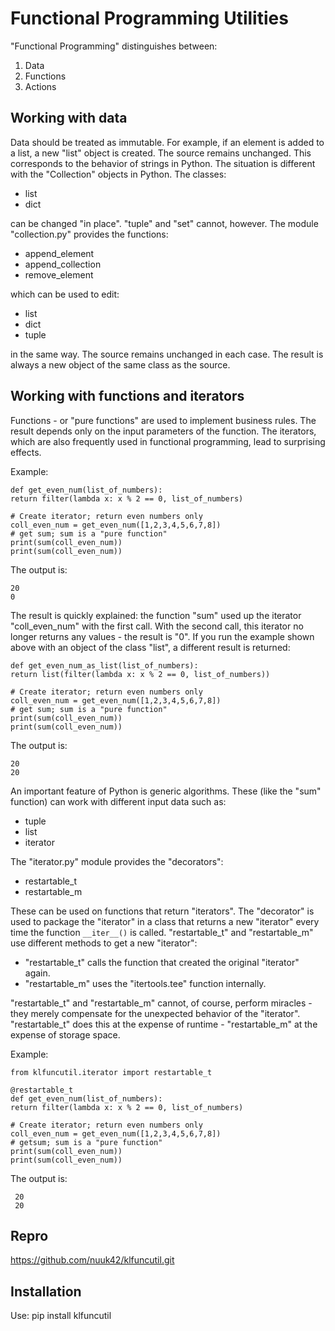 # Functional Programming Utilities
"Functional Programming" distinguishes between:

1. Data
2. Functions
3. Actions

## Working with data
Data should be treated as immutable.
For example, if an element is added to a list,
a new "list" object is created. The source remains
unchanged. This corresponds to the behavior of strings in Python.
The situation is different with the "Collection" objects in Python.
The classes:
- list
- dict

can be changed "in place". "tuple" and "set" cannot, however.
The module "collection.py" provides the functions:
- append_element
- append_collection
- remove_element

which can be used to edit:
- list
- dict
- tuple

in the same way. The source remains
unchanged in each case. The result is always a new object of the same class as the source.

## Working with functions and iterators
Functions - or "pure functions" are used to implement
business rules. The result depends only on the
input parameters of the function. The iterators, which are also frequently used in
functional programming, lead to surprising effects.

Example:
```
def get_even_num(list_of_numbers):
return filter(lambda x: x % 2 == 0, list_of_numbers)

# Create iterator; return even numbers only
coll_even_num = get_even_num([1,2,3,4,5,6,7,8])
# get sum; sum is a "pure function"
print(sum(coll_even_num))
print(sum(coll_even_num))
```
The output is:
```
20
0
```
The result is quickly explained: the function "sum" used up the iterator "coll_even_num" with the first call. With the second call, this iterator no longer returns any values ​​- the result is "0".
If you run the example shown above with an object of the class "list", a different result is returned:

```
def get_even_num_as_list(list_of_numbers):
return list(filter(lambda x: x % 2 == 0, list_of_numbers))

# Create iterator; return even numbers only
coll_even_num = get_even_num([1,2,3,4,5,6,7,8])
# get sum; sum is a "pure function"
print(sum(coll_even_num))
print(sum(coll_even_num))
```
The output is:
```
20
20
```

An important feature of Python is generic algorithms.
These (like the "sum" function) can work with different input data such as:
- tuple
- list
- iterator

The "iterator.py" module provides the "decorators":
- restartable_t
- restartable_m

These can be used on functions that return "iterators".
The "decorator" is used to package the "iterator" in a class that returns a new "iterator" every time the function ``__iter__()`` is called. "restartable_t" and "restartable_m" use different methods to
get a new "iterator":
- "restartable_t" calls the function that created the original "iterator" again.
- "restartable_m" uses the "itertools.tee" function internally.

"restartable_t" and "restartable_m" cannot, of course, perform miracles - they merely compensate for the unexpected behavior of the "iterator". "restartable_t" does this at the expense of runtime - "restartable_m" at the expense of storage space.

Example:
```
from klfuncutil.iterator import restartable_t

@restartable_t
def get_even_num(list_of_numbers):
return filter(lambda x: x % 2 == 0, list_of_numbers)

# Create iterator; return even numbers only
coll_even_num = get_even_num([1,2,3,4,5,6,7,8])
# getsum; sum is a "pure function"
print(sum(coll_even_num))
print(sum(coll_even_num))
```
The output is:
```
 20
 20
```

## Repro
https://github.com/nuuk42/klfuncutil.git

## Installation
Use: pip install klfuncutil

